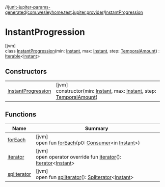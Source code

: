 //[junit-jupiter-params-generated](../../../index.md)/[com.wesleyhome.test.jupiter.provider](../index.md)/[InstantProgression](index.md)

# InstantProgression

[jvm]\
class [InstantProgression](index.md)(min: [Instant](https://docs.oracle.com/javase/8/docs/api/java/time/Instant.html), max: [Instant](https://docs.oracle.com/javase/8/docs/api/java/time/Instant.html), step: [TemporalAmount](https://docs.oracle.com/javase/8/docs/api/java/time/temporal/TemporalAmount.html)) : [Iterable](https://kotlinlang.org/api/latest/jvm/stdlib/kotlin.collections/-iterable/index.html)&lt;[Instant](https://docs.oracle.com/javase/8/docs/api/java/time/Instant.html)&gt;

## Constructors

| | |
|---|---|
| [InstantProgression](-instant-progression.md) | [jvm]<br>constructor(min: [Instant](https://docs.oracle.com/javase/8/docs/api/java/time/Instant.html), max: [Instant](https://docs.oracle.com/javase/8/docs/api/java/time/Instant.html), step: [TemporalAmount](https://docs.oracle.com/javase/8/docs/api/java/time/temporal/TemporalAmount.html)) |

## Functions

| Name | Summary |
|---|---|
| [forEach](index.md#-966176503%2FFunctions%2F865006438) | [jvm]<br>open fun [forEach](index.md#-966176503%2FFunctions%2F865006438)(p0: [Consumer](https://docs.oracle.com/javase/8/docs/api/java/util/function/Consumer.html)&lt;in [Instant](https://docs.oracle.com/javase/8/docs/api/java/time/Instant.html)&gt;) |
| [iterator](iterator.md) | [jvm]<br>open operator override fun [iterator](iterator.md)(): [Iterator](https://kotlinlang.org/api/latest/jvm/stdlib/kotlin.collections/-iterator/index.html)&lt;[Instant](https://docs.oracle.com/javase/8/docs/api/java/time/Instant.html)&gt; |
| [spliterator](../../com.wesleyhome.test.jupiter.provider.number/-float-progression/index.md#-1387152138%2FFunctions%2F865006438) | [jvm]<br>open fun [spliterator](../../com.wesleyhome.test.jupiter.provider.number/-float-progression/index.md#-1387152138%2FFunctions%2F865006438)(): [Spliterator](https://docs.oracle.com/javase/8/docs/api/java/util/Spliterator.html)&lt;[Instant](https://docs.oracle.com/javase/8/docs/api/java/time/Instant.html)&gt; |
